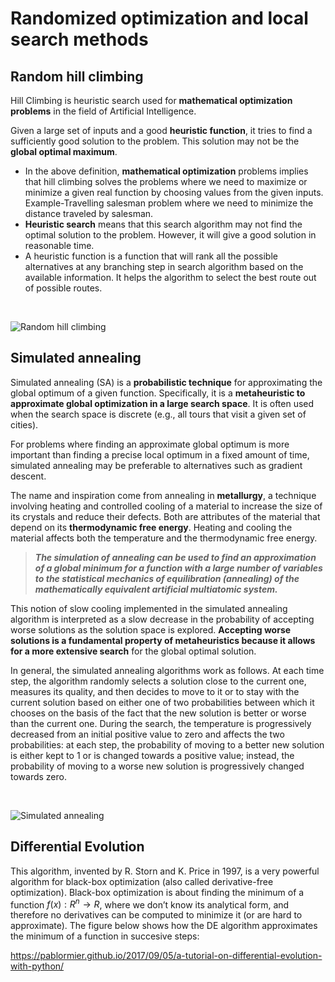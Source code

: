# Randomized optimization and local search methods

## Random hill climbing

Hill Climbing is heuristic search used for **mathematical optimization problems** in the field of Artificial Intelligence.

Given a large set of inputs and a good **heuristic function**, it tries to find a sufficiently good solution to the problem. This solution may not be the **global optimal maximum**.


* In the above definition, **mathematical optimization** problems implies that hill climbing solves the problems where we need to maximize or minimize a given real function by choosing values from the given inputs. Example-Travelling salesman problem where we need to minimize the distance traveled by salesman.
* **Heuristic search** means that this search algorithm may not find the optimal solution to the problem. However, it will give a good solution in reasonable time.
* A heuristic function is a function that will rank all the possible alternatives at any branching step in search algorithm based on the available information. It helps the algorithm to select the best route out of possible routes.

<br>

![Random hill climbing](https://i.stack.imgur.com/HISbC.png)

## Simulated annealing

Simulated annealing (SA) is a **probabilistic technique** for approximating the global optimum of a given function. Specifically, it is a **metaheuristic to approximate global optimization in a large search space**. It is often used when the search space is discrete (e.g., all tours that visit a given set of cities). 

For problems where finding an approximate global optimum is more important than finding a precise local optimum in a fixed amount of time, simulated annealing may be preferable to alternatives such as gradient descent.

The name and inspiration come from annealing in **metallurgy**, a technique involving heating and controlled cooling of a material to increase the size of its crystals and reduce their defects. Both are attributes of the material that depend on its **thermodynamic free energy**. Heating and cooling the material affects both the temperature and the thermodynamic free energy. 

> ***The simulation of annealing can be used to find an approximation of a global minimum for a function with a large number of variables to the statistical mechanics of equilibration (annealing) of the mathematically equivalent artificial multiatomic system.***

This notion of slow cooling implemented in the simulated annealing algorithm is interpreted as a slow decrease in the probability of accepting worse solutions as the solution space is explored. **Accepting worse solutions is a fundamental property of metaheuristics because it allows for a more extensive search** for the global optimal solution. 

In general, the simulated annealing algorithms work as follows. At each time step, the algorithm randomly selects a solution close to the current one, measures its quality, and then decides to move to it or to stay with the current solution based on either one of two probabilities between which it chooses on the basis of the fact that the new solution is better or worse than the current one. During the search, the temperature is progressively decreased from an initial positive value to zero and affects the two probabilities: at each step, the probability of moving to a better new solution is either kept to 1 or is changed towards a positive value; instead, the probability of moving to a worse new solution is progressively changed towards zero. 

<br>

![Simulated annealing](https://upload.wikimedia.org/wikipedia/commons/d/d5/Hill_Climbing_with_Simulated_Annealing.gif)

## Differential Evolution
This algorithm, invented by R. Storn and K. Price in 1997, is a very powerful algorithm for black-box optimization (also called derivative-free optimization). Black-box optimization is about finding the minimum of a function $f(x):R^n→R$, where we don’t know its analytical form, and therefore no derivatives can be computed to minimize it (or are hard to approximate). The figure below shows how the DE algorithm approximates the minimum of a function in succesive steps:


https://pablormier.github.io/2017/09/05/a-tutorial-on-differential-evolution-with-python/
